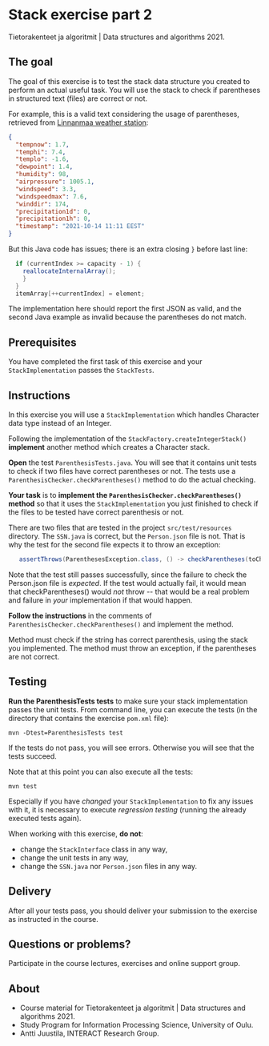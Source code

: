 # Stack exercise part 2

Tietorakenteet ja algoritmit | Data structures and algorithms 2021.

## The goal

The goal of this exercise is to test the stack data structure you created to perform an actual useful task. You will use the stack to check if parentheses in structured text (files) are correct or not.

For example, this is a valid text considering the usage of parentheses, retrieved from [Linnanmaa weather station](http://weather.willab.fi/weather.json):

```JSON
{
  "tempnow": 1.7,
  "temphi": 7.4,
  "templo": -1.6,
  "dewpoint": 1.4,
  "humidity": 98,
  "airpressure": 1005.1,
  "windspeed": 3.3,
  "windspeedmax": 7.6,
  "winddir": 174,
  "precipitation1d": 0,
  "precipitation1h": 0,
  "timestamp": "2021-10-14 11:11 EEST"
}
```
But this Java code has issues; there is an extra closing `}` before last line:

```Java
  if (currentIndex >= capacity - 1) {
    reallocateInternalArray();
    }
  }
  itemArray[++currentIndex] = element;         
```
The implementation here should report the first JSON as valid, and the second Java example as invalid because the parentheses do not match.

## Prerequisites

You have completed the first task of this exercise and your `StackImplementation` passes the `StackTests`.

## Instructions

In this exercise you will use a `StackImplementation` which handles Character data type instead of an Integer. 

Following the implementation of the `StackFactory.createIntegerStack()` **implement** another method which creates a Character stack.

**Open** the test `ParenthesisTests.java`. You will see that it contains unit tests to check if two files have correct parentheses or not. The tests use a `ParenthesisChecker.checkParentheses()` method to do the actual checking.

**Your task** is to **implement the `ParenthesisChecker.checkParentheses()` method** so that it uses the `StackImplementation` you just finished to check if the files to be tested have correct parenthesis or not.

There are two files that are tested in the project `src/test/resources` directory. The `SSN.java` is correct, but the `Person.json` file is not. That is why the test for the second file expects it to throw an exception:

```Java
   assertThrows(ParenthesesException.class, () -> checkParentheses(toCheck), "Person.json is invalid JSON so must throw");
```
Note that the test still passes successfully, since the failure to check the Person.json file is *expected*. If the test would actually fail, it would mean that checkParentheses() would _not_ throw -- that would be a real problem and failure in *your* implementation if that would happen.

**Follow the instructions** in the comments of `ParenthesisChecker.checkParentheses()` and implement the method. 

Method must check if the string has correct parenthesis, using the stack you implemented. The method must throw an exception, if the parentheses are not correct.

## Testing 

**Run the ParenthesisTests tests** to make sure your stack implementation passes the unit tests. From command line, you can execute the tests (in the directory that contains the exercise `pom.xml` file):

```
mvn -Dtest=ParenthesisTests test
```

If the tests do not pass, you will see errors. Otherwise you will see that the tests succeed. 

Note that at this point you can also execute all the tests:

```
mvn test
```

Especially if you have *changed* your `StackImplementation` to fix any issues with it, it is necessary to execute *regression testing* (running the already executed tests again).

When working with this exercise, **do not**:

* change the `StackInterface` class in any way,
* change the unit tests in any way,
* change the `SSN.java` nor `Person.json` files in any way.

## Delivery

After all your tests pass, you should deliver your submission to the exercise as instructed in the course.

## Questions or problems?

Participate in the course lectures, exercises and online support group.

## About

* Course material for Tietorakenteet ja algoritmit | Data structures and algorithms 2021.
* Study Program for Information Processing Science, University of Oulu.
* Antti Juustila, INTERACT Research Group.